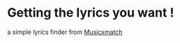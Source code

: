 # Getting the lyrics you want !
a simple lyrics finder from <a href="https://www.musixmatch.com/"> Musicxmatch </a>
